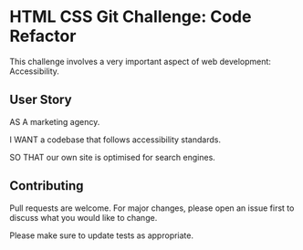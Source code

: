 # HTML CSS Git Challenge: Code Refactor

This challenge involves a very important aspect of web development: Accessibility.

## User Story
AS A marketing agency.

I WANT a codebase that follows accessibility standards.

SO THAT our own site is optimised for search engines.


## Contributing
Pull requests are welcome. For major changes, please open an issue first to discuss what you would like to change.

Please make sure to update tests as appropriate.